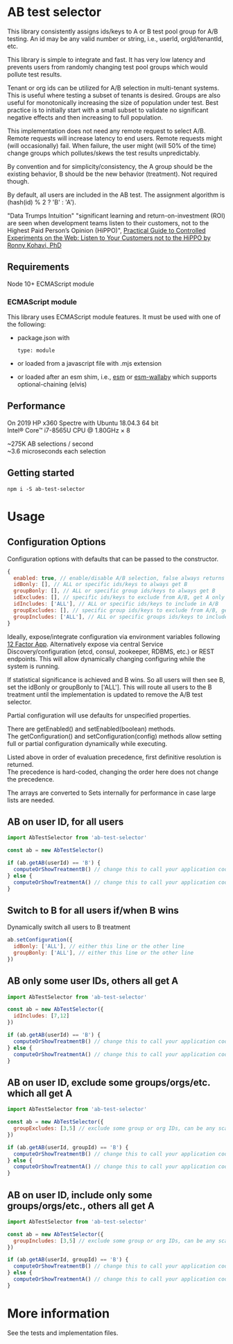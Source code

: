 # AB test selector

This library consistently assigns ids/keys to A or B test pool group for A/B testing. An id may be any valid number or string, i.e., userId, orgId/tenantId, etc.  

This library is simple to integrate and fast. It has very low latency and prevents users from randomly changing test pool groups which would pollute test results.

Tenant or org ids can be utilized for A/B selection in multi-tenant systems. This is useful where testing a subset of tenants is desired. Groups are also useful for monotonically increasing the size of population under test. Best practice is to initially start with a small subset to validate no significant negative effects and then increasing to full population.

This implementation does not need any remote request to select A/B. Remote requests will increase latency to end users. Remote requests might (will occasionally) fail. When failure, the user might (will 50% of the time) change groups which pollutes/skews the test results unpredictably.

By convention and for simplicity/consistency, the A group should be the existing behavior, B should be the new behavior (treatment). Not required though.

By default, all users are included in the AB test. The assignment algorithm is (hash(id) % 2 ? 'B' : 'A').

"Data Trumps Intuition" "significant learning and return-on-investment (ROI) are seen when development teams listen to their customers, not to the Highest Paid Person’s Opinion (HiPPO)", [Practical Guide to Controlled Experiments on the Web: Listen to Your Customers not to the HiPPO by Ronny Kohavi, PhD](http://videolectures.net/cikm08_kohavi_pgtce/)

## Requirements

Node 10+
ECMAScript module

### ECMAScript module

This library uses ECMAScript module features. It must be used with one of the following:

- package.json with
   ```
   type: module
   ```

- or loaded from a javascript file with .mjs extension

- or loaded after an esm shim, i.e., [esm](ttps://www.npmjs.com/package/esm) or [esm-wallaby](https://www.npmjs.com/package/esm-wallaby) which supports optional-chaining (elvis)

## Performance

On 2019 HP x360 Spectre with Ubuntu 18.04.3 64 bit  
Intel® Core™ i7-8565U CPU @ 1.80GHz × 8

~275K AB selections / second  
~3.6 microseconds each selection

## Getting started

```console
npm i -S ab-test-selector
```

# Usage

## Configuration Options

Configuration options with defaults that can be passed to the constructor.  

```javascript
{
  enabled: true, // enable/disable A/B selection, false always returns A
  idBonly: [], // ALL or specific ids/keys to always get B
  groupBonly: [], // ALL or specific group ids/keys to always get B
  idExcludes: [], // specific ids/keys to exclude from A/B, get A only
  idIncludes: ['ALL'], // ALL or specific ids/keys to include in A/B
  groupExcludes: [], // specific group ids/keys to exclude from A/B, get A only
  groupIncludes: ['ALL'], // ALL or specific groups ids/keys to include in A/B
}
```

Ideally, expose/integrate configuration via environment variables following [12 Factor App](https://12factor.net/). Alternatively expose via central Service Discovery/configuration (etcd, consul, zookeeper, RDBMS, etc.) or REST endpoints. This will allow dynamically changing configuring while the system is running.

If statistical significance is achieved and B wins. So all users will then see B, set the idBonly or groupBonly to ['ALL']. This will route all users to the B treatment until the implementation is updated to remove the A/B test selector.

Partial configuration will use defaults for unspecified properties.  

There are getEnabled() and setEnabled(boolean) methods.  
The getConfiguration() and setConfiguration(config) methods allow setting full or partial configuration dynamically while executing.  

Listed above in order of evaluation precedence, first definitive resolution is returned.  
The precedence is hard-coded, changing the order here does not change the precedence.  

The arrays are converted to Sets internally for performance in case large lists are needed.  

## AB on user ID, for all users

```javascript
import AbTestSelector from 'ab-test-selector'

const ab = new AbTestSelector()

if (ab.getAB(userId) == 'B') {
  computeOrShowTreatmentB() // change this to call your application code
} else {
  computeOrShowTreatmentA() // change this to call your application code
}
```

## Switch to B for all users if/when B wins

Dynamically switch all users to B treatment

```javascript
ab.setConfiguration({
  idBonly: ['ALL'], // either this line or the other line
  groupBonly: ['ALL'], // either this line or the other line
})
```


## AB only some user IDs, others all get A

```javascript
import AbTestSelector from 'ab-test-selector'

const ab = new AbTestSelector({
  idIncludes: [7,12]
})

if (ab.getAB(userId) == 'B') {
  computeOrShowTreatmentB() // change this to call your application code
} else {
  computeOrShowTreatmentA() // change this to call your application code
}
```

## AB on user ID, exclude some groups/orgs/etc. which all get A
```javascript
import AbTestSelector from 'ab-test-selector'

const ab = new AbTestSelector({
  groupExcludes: [3,5] // exclude some group or org IDs, can be any scalar, like string or UUID, etc.
})

if (ab.getAB(userId, groupId) == 'B') {
  computeOrShowTreatmentB() // change this to call your application code
} else {
  computeOrShowTreatmentA() // change this to call your application code
}
```

## AB on user ID, include only some groups/orgs/etc., others all get A
```javascript
import AbTestSelector from 'ab-test-selector'

const ab = new AbTestSelector({
  groupIncludes: [3,5] // exclude some group or org IDs, can be any scalar, like string or UUID, etc.
})

if (ab.getAB(userId, groupId) == 'B') {
  computeOrShowTreatmentB() // change this to call your application code
} else {
  computeOrShowTreatmentA() // change this to call your application code
}
```

# More information

See the tests and implementation files.
